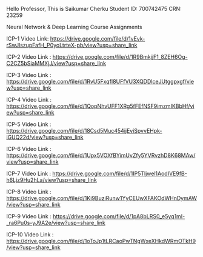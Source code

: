 Hello Professor,
This is Saikumar Cherku
Student ID: 700742475
CRN: 23259

Neural Network & Deep Learning Course Assignments

ICP-1 Video Link: https://drive.google.com/file/d/1vEvk-rSwJlszupFafH_P0yoLtrteX-pb/view?usp=share_link

ICP-2 Video Link : https://drive.google.com/file/d/1R9BmkjjF1_8ZEH6Og-C2CZ5bSiaMMXjJ/view?usp=share_link

ICP-3 Video Link : https://drive.google.com/file/d/1RvU5FxqfI8UFfVU3XQDDlceJUtggpxgf/view?usp=share_link

ICP-4 Video Link : https://drive.google.com/file/d/1QopNhvUFF1XRg5fFEfNSF9imzmIKBbHf/view?usp=share_link

ICP-5 Video Link : https://drive.google.com/file/d/18Csd5Muc454ijEviSpvvEHpk-iGUQ22d/view?usp=share_link

ICP-6 Video Link : https://drive.google.com/file/d/1Upx5VOXfBYimUvZfy5YVRvzhD8K68MAw/view?usp=share_link

ICP-7 Video Link : https://drive.google.com/file/d/1IP5Tljwel1AodIVE9fB-h6Ljz9Hu2hLa/view?usp=share_link

ICP-8 Video Link : https://drive.google.com/file/d/1Ki9BuziRunw1YyCEUwXFAKOdWHnDymAW/view?usp=share_link

ICP-9 Video Link : https://drive.google.com/file/d/1pA8bLRS0_e5yq1mI-_ra6Pu0s-yJ9A2e/view?usp=share_link

ICP-10 Video Link : https://drive.google.com/file/d/1oToJp1tLRCaoPwTNgWxeXHkdWRmOTkH9/view?usp=share_link

